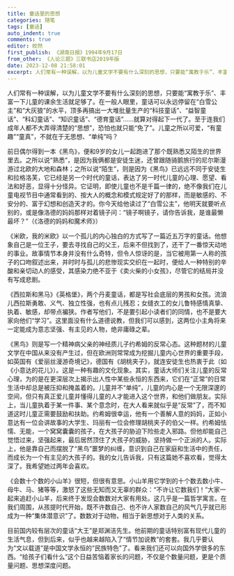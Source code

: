 ```yaml
---
title: 童话里的思想
categories: 随笔
tags: [童话]
auto_indent: true
comments: true
editor: 皎然
first_publish: 《湖南日报》1994年9月17日
from_other: 《人论三题》三联书店2019年版
date: 2023-12-08 21:58:01
excerpt: 人们常有一种误解，以为儿童文学不要有什么深刻的思想，只要能“寓教于乐”、丰富一下儿童的课余生活就足够了。在一般人眼里，童话可以永远停留在“白雪公主”和“大灰狼”的水平，顶多再搞出一大堆批量生产的“科技童话”、“益智童话”、“科幻童话”、“知识童话”、“德育童话”……就算对得起下一代了。至于连我们成年人都不大弄得清楚的“思想”，恐怕也就只能“免了”。儿童之所以可爱，“有童趣”“童真”，不就在于无思想、“单纯”吗？
---
```

人们常有一种误解，以为儿童文学不要有什么深刻的思想，只要能“寓教于乐”、丰富一下儿童的课余生活就足够了。在一般人眼里，童话可以永远停留在“白雪公主”和“大灰狼”的水平，顶多再搞出一大堆批量生产的“科技童话”、“益智童话”、“科幻童话”、“知识童话”、“德育童话”……就算对得起下一代了。至于连我们成年人都不大弄得清楚的“思想”，恐怕也就只能“免了”。儿童之所以可爱，“有童趣”“童真”，不就在于无思想、“单纯”吗？

前日偶尔得到一本《黑鸟》，便和9岁的女儿一起跑进了那个既熟悉又陌生的世界里去。之所以说“熟悉”，是因为我俩都是安徒生迷，还曾跟随骑鹅旅行的尼尔斯漫游过北欧的大地和森林；之所以说“陌生”，则是因为《黑鸟》已远远不同于安徒生和拉格洛芙，它已经是另一个时代的童话，表达了另一时代儿童的心理、愿望、看法和好恶，显得十分怪异。它证明，即使儿童也不是千篇一律的，绝不像我们在儿童电视节目中通常看到的、按大人的概念和模式规定好了的那样，而是敏感的、不安分的、富于幻想和创造天才的。你今天给他读过了“白雪公主”，他明天就要听点别的，或是像洛德的妈妈那样对着镜子问：“镜子啊镜子，请你告诉我，是谁最懒最坏？”（《洛德的妈妈和魔术师》）

《米欧，我的米欧》以一个孤儿的内心独白的方式写了一篇近五万字的童话。他想象自己是一位王子，要去寻找自己的父王，后来不但找到了，还干了一番惊天动地的事业。故事情节本身并没有什么奇特，但令人惊讶的是，当它被用第一人称的孩子的口吻叙述出来，并时时与孤儿的悲惨现实交织在一起时，便给人一种特别的辛酸和亲切动人的感受，其感染力绝不亚于《卖火柴的小女孩》，尽管它的结局并没有写成悲剧。

《西拉斯和黑马》《英格堡》，两个丹麦童话，都是写社会底层的男孩和女孩。流浪儿西拉斯勇敢、义气、独立性强，也有点儿残忍；女缝衣工的女儿鲁特感情真挚、执着、敏感，却带点褊狭。作者写他们，不是要引起小读者们的同情，也不是要大家向他们“学习”。这里面没有什么道德说教，但我们可以感到，这两位小主角将来一定能成为意志坚强、有主见的人物，绝非庸碌之辈。

《黑鸟》则是写一个精神病父亲的神经质儿子约希姆的反常心态。这种题材的儿童文学在中国从来没有产生过，但在欧洲则常常成为挖掘儿童内心世界的重要手段，如英国有《爱丽丝漫游奇境记》，德国有《胡桃夹子》，就连安徒生也热衷于此（如《小意达的花儿》）。这是一种有趣的文化现象。其实，童话大师们关注儿童的反常心理，为的是在更深层次上揭示出人性中某些永恒的东西来，它们在“正常”的日常生活中却总是被压抑和掩盖着的。儿童并不“单纯”，儿童的内心是一个无限深邃的空间，但只有真正爱儿童并懂得儿童的人才能进入这个世界，和他们做朋友。实际上，当儿童执着于某一件事、某个意念时，在大人看来就似乎是“反常”了，而不知道这时儿童正需要鼓励和扶助。约希姆很幸运，他有一个善解人意的妈妈，正如小意达有一位会讲故事的大学生、玛丽有一位会修理胡桃夹子的伯父一样。约希姆怯懦、无能，一个窝窝囊囊的孩子，在大孩子的胁迫下险些走入邪路。但他却能自己觉悟过来，坚强起来，最后居然顶住了大孩子的威胁，坚持做一个正派的人。实际上，他是靠自己而摆脱了“黑鸟”噩梦的纠缠，意识到自己在家庭和生活中的责任，而成长为一个有主见的大孩子的。我的女儿告诉我，只有这篇她不喜欢看，觉得太深了。我希望她过两年会喜欢。

《会数十个数的小山羊》很短，但很有意思。小山羊用它学到的十个数去数小牛、母牛、马、猪等等，激怒了这些无知而又无辜的群众：“不许让它数我们！”大家一起来追赶小山羊，后来终于发现会数数对大家有用处。这几乎是一篇哲学寓言。在我们周围，从孩提时代开始，既不许数自己、也不许人家数自己的风气几乎就已形成为一种“集体潜意识”了。数数对于动物，相当于新思想对于人类的关系。

目前国内较有层次的童话“大王”是郑渊洁先生。他前期的童话特别富有现代儿童的生活气息，但到后来，似乎也越来越陷入了“情节加说教”的套套。我几乎要认为“文以载道”是中国文学永恒的“民族特色”了。看来我们还可以向国外学很多的东西。“给孩子们看什么”这个日益苦恼着家长的问题，不仅是个数量问题，更是个质量问题、思想深度问题。
